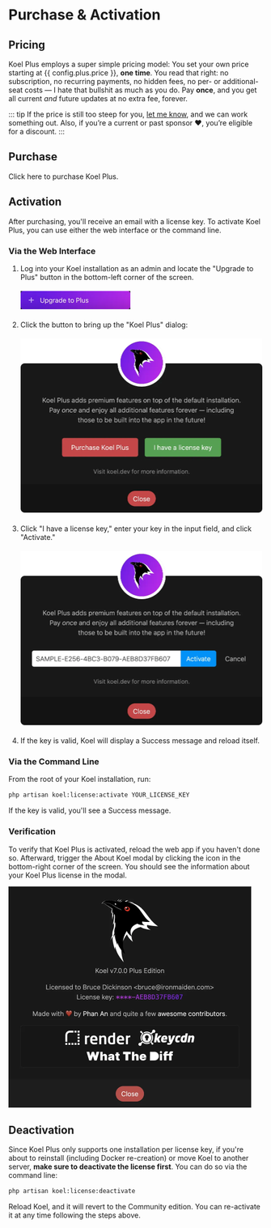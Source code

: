 # Purchase & Activation

## Pricing

Koel Plus employs a super simple pricing model: You set your own price starting at {{ config.plus.price }},
__one time__. You read that right: no subscription, no recurring payments, no hidden fees, no per- or additional-seat
costs — I hate that bullshit as much as you do. Pay __once__, and you get all current _and_ future updates at no extra
fee, forever.

::: tip
If the price is still too steep for you, [let me know](mailto:me@phanan.net), and we can work something out.
Also, if you’re a current or past sponsor ❤️, you’re eligible for a discount.
:::

## Purchase

<a class="lemonsqueezy-button" :href="config.plus.purchaseUrl">Click here</a> to purchase Koel Plus.

## Activation

<UISubjectToChangeNote />

After purchasing, you'll receive an email with a license key. To activate Koel Plus, you can use either the web
interface or the command line.

### Via the Web Interface

1. Log into your Koel installation as an admin and locate the "Upgrade to Plus" button in the bottom-left corner of the
   screen.
   <img src="../assets/img/plus/upgrade-button.webp" class="rounded-md" style="height: 36px" alt="Upgrade to Plus button" />
2. Click the button to bring up the "Koel Plus" dialog:
   <img loading="lazy" src="../assets/img/plus/dialog.webp" class="border-0" style="max-height: 344px" alt="Koel Plus dialog" />
3. Click "I have a license key," enter your key in the input field, and click "Activate."
   <img loading="lazy" src="../assets/img/plus/dialog-key.webp" class="border-0" style="max-height: 344px" alt="Koel Plus dialog - Enter key" />
4. If the key is valid, Koel will display a Success message and reload itself.

### Via the Command Line

From the root of your Koel installation, run:

```bash
php artisan koel:license:activate YOUR_LICENSE_KEY
```

If the key is valid, you'll see a Success message.

### Verification

To verify that Koel Plus is activated, reload the web app if you haven't done so.
Afterward, trigger the About Koel modal by clicking the <InterfaceIcon :src="iconInfo" /> icon in the bottom-right
corner of the screen.
You should see the information about your Koel Plus license in the modal.

<img loading="lazy" src="../assets/img/plus/about-plus.webp" style="width: 480px" alt="About modal with Plus">

## Deactivation

Since Koel Plus only supports one installation per license key, if you're about to reinstall (including Docker
re-creation) or move Koel to another server, **make sure to deactivate the license first**.
You can do so via the command line:

```bash
php artisan koel:license:deactivate
```

Reload Koel, and it will revert to the Community edition. You can re-activate it at any time following the steps above.

<script lang="ts" setup>
import { onMounted } from 'vue'
import iconInfo from '../assets/icons/info.svg'
import config from '../config'

onMounted(() => {
  window.createLemonSqueezy()
})
</script>

<style lang="postcss" module>
ol img {
  margin: 1.2rem 0;
}
</style>
